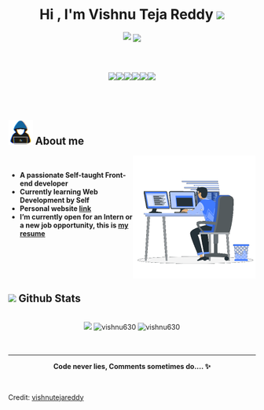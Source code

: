 <!---
vishnu630/vishnu630 is a ✨ special ✨ repository because its `README.md` (this file) appears on your GitHub profile.
--->

<h1 align="center"><b>Hi , I'm Vishnu Teja Reddy </b><img src="https://media.giphy.com/media/hvRJCLFzcasrR4ia7z/giphy.gif" width="35"></h1>

<p align="center">
  <a href="https://github.com/DenverCoder1/readme-typing-svg"><img src="https://readme-typing-svg.herokuapp.com?font=Time+New+Roman&color=cyan&size=25&center=true&vCenter=true&width=600&height=100&lines=Self-taught+Front-End+Developer,;Information+Technology+Student,;Active+Learner/Researcher,;Love+to+learn+new+stuffs..<3"></a>
	<img align="center" src="https://github.com/mayankchaudhary26/Cool-Readme-ideas/blob/master/data/chill%20scene.gif" />
<br>
<br>
</p>


<br>

<p align="center">
  <img src="https://i.giphy.com/media/LMt9638dO8dftAjtco/200.webp" width="100"><img src="https://media3.giphy.com/media/ln7z2eWriiQAllfVcn/200w.webp" width="100"><img src="https://i.giphy.com/media/eNAsjO55tPbgaor7ma/200w.webp" width="100"><img src="https://media3.giphy.com/media/kdFc8fubgS31b8DsVu/giphy.webp" width="100"><img src="https://i.giphy.com/media/KzJkzjggfGN5Py6nkT/200.webp" width="100"><img src="https://i.giphy.com/media/IdyAQJVN2kVPNUrojM/200.webp" width="100">
</p>
<br>
<br> 

## <picture><img src = "https://github.com/0xAbdulKhalid/0xAbdulKhalid/raw/main/assets/mdImages/about_me.gif" width = 50px></picture> **About me**
<b>
<picture> <img align="right" src="https://github.com/0xAbdulKhalid/0xAbdulKhalid/raw/main/assets/mdImages/Right_Side.gif" width = 250px></picture>

<br>

- A passionate Self-taught Front-end developer
- Currently learning Web Development by Self
- Personal website [link](https://vishnutejareddy.me/)
- I’m currently open for an Intern or a new job opportunity, this is [my resume](https://www.vishnutejareddy.me)

<br><br>
</b>
<br><br>


## <img src="https://media.giphy.com/media/iY8CRBdQXODJSCERIr/giphy.gif" width="35"><b> Github Stats </b>
<br>

<div align="center">
  <img src ="https://github-readme-stats.vercel.app/api?username=vishnu630&show_icons=true&theme=tokyonight" width="445"/>
  <img src="https://github-readme-stats.vercel.app/api/top-langs?username=vishnu630&show_icons=true&locale=en&layout=compact&line_height=20&title_color=7A7ADB&icon_color=2234AE&text_color=D3D3D3&bg_color=0,000000,130F40" width="375" alt="vishnu630"/>
	<img src='https://komarev.com/ghpvc/?username=vishnu630&color=dc143c' width="280" alt="vishnu630"/>
<!-- </a> -->
</div>
<br>
<br>

<hr>
<div align='center'>

<b>Code never lies, Comments sometimes do.... ✨</b>

</div>
<br>

Credit: [vishnutejareddy](https://github.com/vishnu630/vishnu630)

